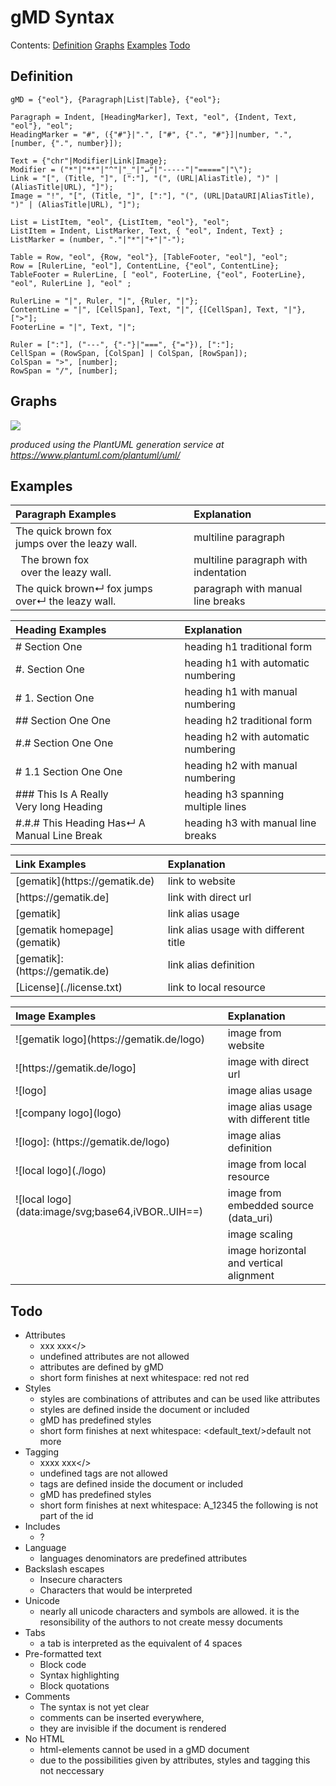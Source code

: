 # gMD Syntax

Contents: [Definition](#definition) [Graphs](#graphs) [Examples](#examples) [Todo](#todo)

## Definition

```
gMD = {"eol"}, {Paragraph|List|Table}, {"eol"};

Paragraph = Indent, [HeadingMarker], Text, "eol", {Indent, Text, "eol"}, "eol";
HeadingMarker = "#", ({"#"}|".", ["#", {".", "#"}]|number, ".", [number, {".", number}]);

Text = {"chr"|Modifier|Link|Image}; 
Modifier = ("*"|"**"|"^"|"_"|"↵"|"-----"|"====="|"\");
Link = "[", (Title, "]", [":"], "(", (URL|AliasTitle), ")" | (AliasTitle|URL), "]"); 
Image = "!", "[", (Title, "]", [":"], "(", (URL|DataURI|AliasTitle), ")" | (AliasTitle|URL), "]"); 

List = ListItem, "eol", {ListItem, "eol"}, "eol";
ListItem = Indent, ListMarker, Text, { "eol", Indent, Text} ;
ListMarker = (number, "."|"*"|"+"|"-");

Table = Row, "eol", {Row, "eol"}, [TableFooter, "eol"], "eol"; 
Row = [RulerLine, "eol"], ContentLine, {"eol", ContentLine}; 
TableFooter = RulerLine, [ "eol", FooterLine, {"eol", FooterLine}, "eol", RulerLine ], "eol" ;

RulerLine = "|", Ruler, "|", {Ruler, "|"};
ContentLine = "|", [CellSpan], Text, "|", {[CellSpan], Text, "|"}, [">"];
FooterLine = "|", Text, "|";

Ruler = [":"], ("---", {"-"}|"===", {"="}), [":"];
CellSpan = (RowSpan, [ColSpan] | ColSpan, [RowSpan]);
ColSpan = ">", [number];
RowSpan = "/", [number];
```

## Graphs

![](https://www.plantuml.com/plantuml/svg/bLJHRjCm57ttLnZpaeu0xqITXZOXAgqIAjrJ2CYbNXSjJIRN4qYnN_aZVeWluLod5xk21rOfiNtkkSSdljUzE3XjdTdqjqBibbToBaTbXaw5KeuVjDKxgn_k_7LxS7wjDvqXV29KGlmX86tHRqtlIbc_DthRzhkbjlV6DgLSc--0OmvocPQXuJXMuYGLckevKeeHG_3g5UPrHCOu9xJn_UD-OonMCSohYJ6jGZE3LTelVjpNEwlySjYsjwsn-B3-tY_sUcT29GN381RgJ7brHg_FUBxW-VNZ9zulwOTnJZ-CdnJaIORyrkHttRhEm54J3RzH3UO51MvMr_vjr-f3PCm0pvJqiaYO1uNm1g9IH5ya-qoL_wDzfPs-MIsUj8UWqc8F6XREx5Eb6FchIXp8YaxGL3MkxCWwUS63h4IYqYbdvVFnn5_G4IkgM6mtS5R3jsGgBU2dZfHtm-2CFQ8DkvG2L6JNgyVEMDJ79CRbq3ju8f2xEGTZAsJIv269rEnb2kOYEHROSygLR0wd81AA-dgcbTDyJ8jG2NQMaUjBqtKV7tIVxbVC-oTE9wNELLC9jiT26OajoJdtLK6jJgAeHuZz7XTp5MQnzqYGjwDIuhnfIkQ6oOFqagOJU0pJPJo2vE4ytLh8WSE1roS1SM7wBVr9_GO0)

_produced using the PlantUML generation service at https://www.plantuml.com/plantuml/uml/_ 

## Examples

| Paragraph Examples                                            | Explanation                              |
|:--------------------------------------------------------------|:-----------------------------------------|
| The quick brown fox<br>jumps over the leazy wall.             | multiline paragraph                      |
| &nbsp;&nbsp;The brown fox<br>&nbsp;&nbsp;over the leazy wall. | multiline paragraph with indentation     |
| The quick brown↵ fox jumps over↵ the leazy wall.              | paragraph with manual line breaks        |

| Heading Examples                                              | Explanation                              |
|:--------------------------------------------------------------|:-----------------------------------------|
| # Section One                                                 | heading h1 traditional form              |
| #. Section One                                                | heading h1 with automatic numbering      |
| # 1. Section One                                              | heading h1 with manual numbering         |
| ## Section One One                                            | heading h2 traditional form              |
| #.# Section One One                                           | heading h2 with automatic numbering      |
| # 1.1 Section One One                                         | heading h2 with manual numbering         |
| ### This Is A Really<br>Very long Heading                     | heading h3 spanning multiple lines       |
| #.#.# This Heading Has↵ A Manual Line Break                   | heading h3 with manual line breaks       |

| Link Examples                         | Explanation                              |
|:--------------------------------------|:-----------------------------------------|
| \[gematik\](https[]()://gematik.de)   | link to website                          |
| \[https[]()://gematik.de]             | link with direct url                     |
| \[gematik\]                           | link alias usage                         |
| \[gematik homepage\](gematik)         | link alias usage with different title    |  
| \[gematik\]: (https[]()://gematik.de) | link alias definition                    | 
| \[License](./license.txt)             | link to local resource                   |

| Image Examples                                       | Explanation                               |
|:-----------------------------------------------------|:------------------------------------------|
| !\[gematik logo\](https[]()://gematik.de/logo)       | image from website                        |
| !\[https[]()://gematik.de/logo\]                     | image with direct url                     |
| !\[logo\]                                            | image alias usage                         |
| !\[company logo\](logo)                              | image alias usage with different title    |
| !\[logo\]: (https[]()://gematik.de/logo)             | image alias definition                    |
| !\[local logo\](./logo)                              | image from local resource                 |
| !\[local logo\](data:image/svg;base64,iVBOR..UIH==)  | image from embedded source (data_uri)     |
|                                                      | image scaling                             |
|                                                      | image horizontal and vertical alignment   |

## Todo

- Attributes
  - <green>xxx xxx</> 
  - undefined attributes are not allowed
  - attributes are defined by gMD
  - short form finishes at next whitespace:
    <bgred/>red not red 
- Styles
  - styles are combinations of attributes and can be used like attributes
  - styles are defined inside the document or included
  - gMD has predefined styles
  - short form finishes at next whitespace:
    <default_text/>default not more 
- Tagging
  - <id>xxxx xxx</> 
  - undefined tags are not allowed
  - tags are defined inside the document or included
  - gMD has predefined styles
  - short form finishes at next whitespace:
    <id/>A_12345 the following is not part of the id 
- Includes
  - ?
- Language
  - languages denominators are predefined attributes 
- Backslash escapes
  - Insecure characters
  - Characters that would be interpreted 
- Unicode
  - nearly all unicode characters and symbols are allowed. it is the resonsibility of the authors to not create messy documents
- Tabs
  - a tab is interpreted as the equivalent of 4 spaces
- Pre-formatted text
  - Block code
  - Syntax highlighting
  - Block quotations
- Comments
  - The syntax is not yet clear
  - comments can be inserted everywhere,
  - they are invisible if the document is rendered 
- No HTML
  - html-elements cannot be used in a gMD document
  - due to the possibilities given by attributes, styles and tagging this not neccessary









